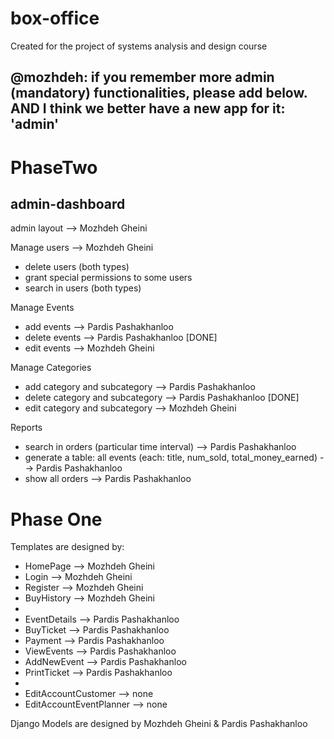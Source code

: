 # box-office
Created for the project of systems analysis and design course

@mozhdeh: if you remember more admin (mandatory) functionalities, please add below.
AND I think we better have a new app for it: 'admin'
------------------------------------------------------------------------------------

PhaseTwo
===============
admin-dashboard
--------------
admin layout  --> Mozhdeh Gheini

Manage users --> Mozhdeh Gheini
* delete users (both types)
* grant special permissions to some users
* search in users (both types)

Manage Events
* add events --> Pardis Pashakhanloo
* delete events --> Pardis Pashakhanloo [DONE]
* edit events --> Mozhdeh Gheini

Manage Categories
* add category and subcategory --> Pardis Pashakhanloo
* delete category and subcategory --> Pardis Pashakhanloo [DONE]
* edit category and subcategory --> Mozhdeh Gheini

Reports
* search in orders (particular time interval) --> Pardis Pashakhanloo
* generate a table: all events (each: title, num_sold, total_money_earned) --> Pardis Pashakhanloo
* show all orders --> Pardis Pashakhanloo

Phase One
===============
Templates are designed by:
* HomePage    --> Mozhdeh Gheini
* Login       --> Mozhdeh Gheini
* Register    --> Mozhdeh Gheini
* BuyHistory  --> Mozhdeh Gheini
* 
* EventDetails  --> Pardis Pashakhanloo
* BuyTicket     --> Pardis Pashakhanloo
* Payment       --> Pardis Pashakhanloo
* ViewEvents    --> Pardis Pashakhanloo
* AddNewEvent   --> Pardis Pashakhanloo
* PrintTicket	--> Pardis Pashakhanloo
* 
* EditAccountCustomer --> none
* EditAccountEventPlanner --> none

Django Models are designed by Mozhdeh Gheini & Pardis Pashakhanloo

